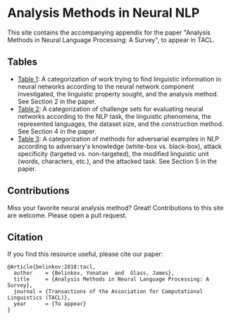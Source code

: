# Analysis Methods in Neural NLP
This site contains the accompanying appendix for the paper "Analysis Methods in Neural Language Processing: A Survey", to appear in TACL. 

## Tables
* [Table 1](table1.html): A categorization of work trying to find linguistic information in neural networks according to the neural network component investigated, the linguistic property sought, and the analysis method. See Section 2 in the paper.
* [Table 2](table2.html): A categorization of challenge sets for evaluating neural networks according to the NLP task, the linguistic phenomena, the represented languages, the dataset size, and the construction method. See Section 4 in the paper.
* [Table 3](table3.html): A categorization of methods for adversarial examples in NLP according to adversary's knowledge (white-box vs. black-box), attack specificity (targeted vs. non-targeted), the modified linguistic unit (words, characters, etc.), and the attacked task. See Section 5 in the paper. 

## Contributions
Miss your favorite neural analysis method? Great! Contributions to this site are welcome. Please open a pull request. 

## Citation
If you find this resource useful, please cite our paper:

```
@Article{belinkov:2018:tacl,
  author    = {Belinkov, Yonatan  and  Glass, James},
  title     = {Analysis Methods in Neural Language Processing: A Survey},
  journal = {Transactions of the Association for Computational Linguistics (TACL)},
  year      = {To appear}
}
```
